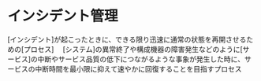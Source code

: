 # インシデント管理
 [インシデント]が起こったときに、できる限り迅速に通常の状態を再開させるための[プロセス]
　[システム]の異常終了や構成機器の障害発生などのように[サービス]の中断やサービス品質の低下につながるような事象が発生した時に、サービスの中断時間を最小限に抑えて速やかに回復することを目指すプロセス
